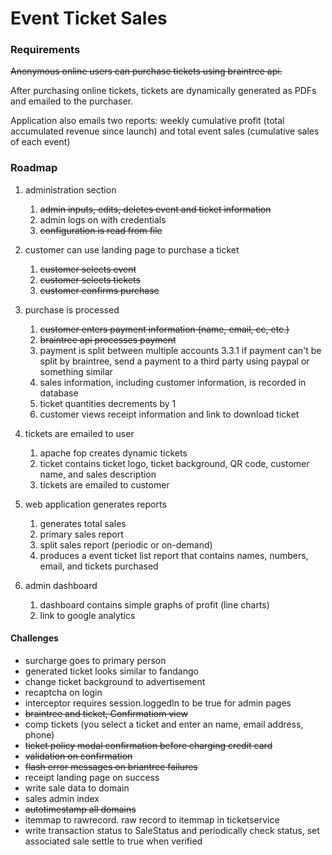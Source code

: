 # Event Ticket Sales

### Requirements

~~Anonymous online users can purchase tickets using braintree api.~~

After purchasing online tickets, tickets are dynamically generated as PDFs and emailed to the purchaser.  

Application also emails two reports: weekly cumulative profit (total accumulated revenue since launch) and total event sales (cumulative sales of each event)

### Roadmap

1. administration section
    1. ~~admin inputs, edits, deletes event and ticket information~~
    2. admin logs on with credentials
    3. ~~configuration is read from file~~
	
2. customer can use landing page to purchase a ticket
	1. ~~customer selects event~~
	2. ~~customer selects tickets~~
	3. ~~customer confirms purchase~~
	
3. purchase is processed
	1. ~~customer enters payment information (name, email, cc, etc.)~~
	2. ~~braintree api processes payment~~
	3. payment is split between multiple accounts
		3.3.1 if payment can't be split by braintree, send a payment to a third party using paypal or something similar
	4. sales information, including customer information, is recorded in database
    5. ticket quantities decrements by 1
    6. customer views receipt information and link to download ticket
    
4. tickets are emailed to user
	1. apache fop creates dynamic tickets
	2. ticket contains ticket logo, ticket background, QR code, customer name, and sales description
	3. tickets are emailed to customer

5. web application generates reports
	1. generates total sales
	2. primary sales report
	3. split sales report (periodic or on-demand)
	4. produces a event ticket list report that contains names, numbers, email, and tickets purchased
	
6. admin dashboard
	1. dashboard contains simple graphs of profit (line charts)
	2. link to google analytics

#### Challenges
* surcharge goes to primary person
* generated ticket looks similar to fandango
* change ticket background to advertisement
* recaptcha on login
* interceptor requires session.loggedIn to be true for admin pages
* ~~braintree and ticket, Confirmatiom view~~
* comp tickets (you select a ticket and enter an name, email address, phone)
* ~~ticket policy modal confirmation before charging credit card~~
* ~~validation on confirmation~~
* ~~flash error messages on briantree failures~~
* receipt landing page on success
* write sale data to domain
* sales admin index
* ~~autotimestamp all domains~~
* itemmap to rawrecord.  raw record to itemmap in ticketservice
* write transaction status to SaleStatus and periodically check status, set associated sale settle to true when verified
